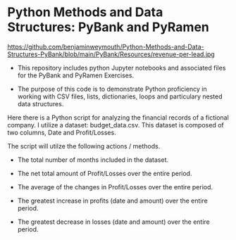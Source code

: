 # Python Methods and Data Structures: PyBank and PyRamen

https://github.com/benjaminweymouth/Python-Methods-and-Data-Structures-PyBank/blob/main/PyBank/Resources/revenue-per-lead.jpg

* This repository includes python Jupyter notebooks and associated files for the PyBank and PyRamen Exercises.

* The purpose of this code is to demonstrate Python proficiency in working with CSV files, lists, dictionaries, loops and particulary nested data structures. 

Here there is a Python script for analyzing the financial records of a fictional company. I utilize a dataset: budget_data.csv. This dataset is composed of two columns, Date and Profit/Losses. 

The script will utilze the following actions / methods. 

- The total number of months included in the dataset.


- The net total amount of Profit/Losses over the entire period.


- The average of the changes in Profit/Losses over the entire period.


- The greatest increase in profits (date and amount) over the entire period.


- The greatest decrease in losses (date and amount) over the entire period.
